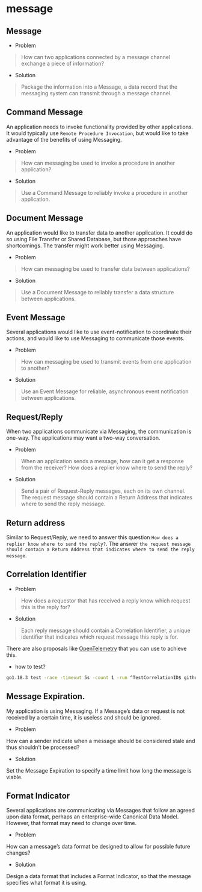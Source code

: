 # message

## Message

* Problem
> How can two applications connected by a message channel exchange a piece of information?
* Solution
> Package the information into a Message, a data record that the messaging system can transmit through a message channel.

## Command Message

An application needs to invoke functionality provided by other applications. It would typically use `Remote Procedure Invocation`, but would like to take advantage of the benefits of using Messaging.

* Problem
> How can messaging be used to invoke a procedure in another application?
* Solution
> Use a Command Message to reliably invoke a procedure in another application.

## Document Message

An application would like to transfer data to another application. It could do so using File Transfer or Shared Database, but those approaches have shortcomings. The transfer might work better using Messaging.

* Problem
> How can messaging be used to transfer data between applications?
* Solution
> Use a Document Message to reliably transfer a data structure between applications.

## Event Message

Several applications would like to use event-notification to coordinate their actions, and would like to use Messaging to communicate those events.

* Problem
> How can messaging be used to transmit events from one application to another?
* Solution
> Use an Event Message for reliable, asynchronous event notification between applications.

## Request/Reply

When two applications communicate via Messaging, the communication is one-way. The applications may want a two-way conversation.

* Problem

> When an application sends a message, how can it get a response from the receiver?
> How does a replier know where to send the reply?

* Solution

> Send a pair of Request-Reply messages, each on its own channel.
> The request message should contain a Return Address that indicates where to send the reply message.

## Return address

Similar to Request/Reply, we need to answer this question `How does a replier know where to send the reply?`. The answer `the request message should contain a Return Address that indicates where to send the reply message`.

## Correlation Identifier

* Problem

> How does a requestor that has received a reply know which request this is the reply for?

* Solution

> Each reply message should contain a Correlation Identifier, a unique identifier that indicates which request message this reply is for.

There are also proposals like [OpenTelemetry](https://opentelemetry.io) that you can use to achieve this.

* how to test?

```sh
go1.18.3 test -race -timeout 5s -count 1 -run ^TestCorrelationID$ github.com/fernandoocampo/micro-patterns/integrationpatterns/messages/correlations
```

## Message Expiration.

My application is using Messaging. If a Message’s data or request is not received by a certain time, it is useless and should be ignored.

* Problem

How can a sender indicate when a message should be considered stale and thus shouldn’t be processed?

* Solution

Set the Message Expiration to specify a time limit how long the message is viable.

## Format Indicator

Several applications are communicating via Messages that follow an agreed upon data format, perhaps an enterprise-wide Canonical Data Model. However, that format may need to change over time.

* Problem

How can a message’s data format be designed to allow for possible future changes?

* Solution

Design a data format that includes a Format Indicator, so that the message specifies what format it is using.